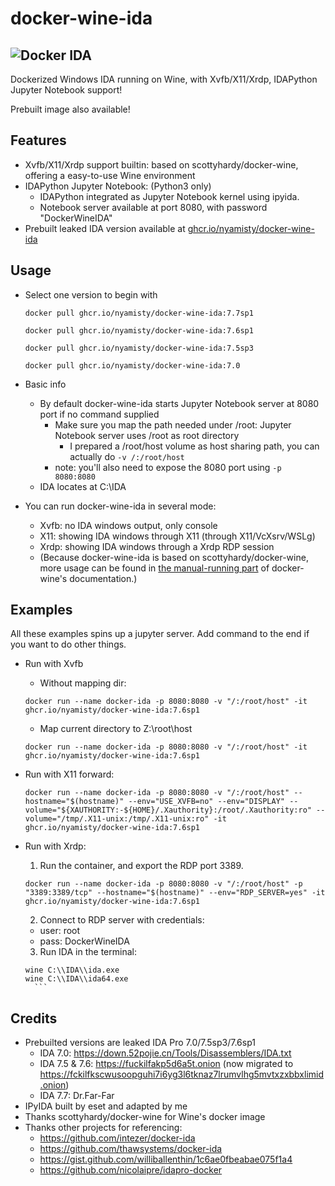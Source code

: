 # docker-wine-ida

![Docker IDA](docker-ida-logo.png)
---

Dockerized Windows IDA running on Wine, with Xvfb/X11/Xrdp, IDAPython Jupyter Notebook support! 

Prebuilt image also available!

## Features

- Xvfb/X11/Xrdp support builtin: based on scottyhardy/docker-wine, offering a easy-to-use Wine environment
- IDAPython Jupyter Notebook: (Python3 only)
    - IDAPython integrated as Jupyter Notebook kernel using ipyida. 
    - Notebook server available at port 8080, with password "DockerWineIDA"
- Prebuilt leaked IDA version available at [ghcr.io/nyamisty/docker-wine-ida](https://github.com/NyaMisty/docker-wine-ida/pkgs/container/docker-wine-ida)


## Usage

- Select one version to begin with
  ```
  docker pull ghcr.io/nyamisty/docker-wine-ida:7.7sp1
  
  docker pull ghcr.io/nyamisty/docker-wine-ida:7.6sp1
  
  docker pull ghcr.io/nyamisty/docker-wine-ida:7.5sp3
  
  docker pull ghcr.io/nyamisty/docker-wine-ida:7.0
  ```

- Basic info
  - By default docker-wine-ida starts Jupyter Notebook server at 8080 port if no command supplied
    - Make sure you map the path needed under /root: Jupyter Notebook server uses /root as root directory
      - I prepared a /root/host volume as host sharing path, you can actually do `-v /:/root/host`
    - note: you'll also need to expose the 8080 port using `-p 8080:8080`
  - IDA locates at C:\\IDA

- You can run docker-wine-ida in several mode:
  - Xvfb: no IDA windows output, only console
  - X11: showing IDA windows through X11 (through X11/VcXsrv/WSLg)
  - Xrdp: showing IDA windows through a Xrdp RDP session
  - (Because docker-wine-ida is based on scottyhardy/docker-wine, more usage can be found in [the manual-running part](https://github.com/scottyhardy/docker-wine#manually-running-with-docker-run-commands) of docker-wine's documentation.)

## Examples

All these examples spins up a jupyter server. Add command to the end if you want to do other things.

- Run with Xvfb
    - Without mapping dir:
    ```
    docker run --name docker-ida -p 8080:8080 -v "/:/root/host" -it ghcr.io/nyamisty/docker-wine-ida:7.6sp1
    ```
    - Map current directory to Z:\root\host
    ```
    docker run --name docker-ida -p 8080:8080 -v "/:/root/host" -it ghcr.io/nyamisty/docker-wine-ida:7.6sp1
    ```

- Run with X11 forward:
    ```
    docker run --name docker-ida -p 8080:8080 -v "/:/root/host" --hostname="$(hostname)" --env="USE_XVFB=no" --env="DISPLAY" --volume="${XAUTHORITY:-${HOME}/.Xauthority}:/root/.Xauthority:ro" --volume="/tmp/.X11-unix:/tmp/.X11-unix:ro" -it ghcr.io/nyamisty/docker-wine-ida:7.6sp1
    ```

- Run with Xrdp:
    1. Run the container, and export the RDP port 3389.
    ```
    docker run --name docker-ida -p 8080:8080 -v "/:/root/host" -p "3389:3389/tcp" --hostname="$(hostname)" --env="RDP_SERVER=yes" -it ghcr.io/nyamisty/docker-wine-ida:7.6sp1
    ```
    2. Connect to RDP server with credentials:
    - user: root
    - pass: DockerWineIDA
    3. Run IDA in the terminal:
    ```
    wine C:\\IDA\\ida.exe
    wine C:\\IDA\\ida64.exe
      ```

## Credits
- Prebuilted versions are leaked IDA Pro 7.0/7.5sp3/7.6sp1
    - IDA 7.0: https://down.52pojie.cn/Tools/Disassemblers/IDA.txt
    - IDA 7.5 & 7.6: https://fuckilfakp5d6a5t.onion (now migrated to https://fckilfkscwusoopguhi7i6yg3l6tknaz7lrumvlhg5mvtxzxbbxlimid.onion)
    - IDA 7.7: Dr.Far-Far
- IPyIDA built by eset and adapted by me
- Thanks scottyhardy/docker-wine for Wine's docker image
- Thanks other projects for referencing:
    - https://github.com/intezer/docker-ida
    - https://github.com/thawsystems/docker-ida
    - https://gist.github.com/williballenthin/1c6ae0fbeabae075f1a4
    - https://github.com/nicolaipre/idapro-docker

